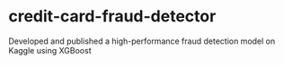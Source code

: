 # credit-card-fraud-detector
Developed and published a high-performance fraud detection model on Kaggle using XGBoost
